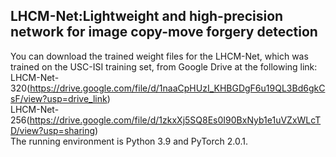 ## **LHCM-Net:Lightweight and high-precision network for image copy-move forgery detection**  
You can download the trained weight files for the LHCM-Net, which was trained on the USC-ISI training set, from Google Drive at the following link:  
LHCM-Net-320(https://drive.google.com/file/d/1naaCpHUzI_KHBGDgF6u19QL3Bd6gkCsF/view?usp=drive_link)  
LHCM-Net-256(https://drive.google.com/file/d/1zkxXj5SQ8Es0I90BxNyb1e1uVZxWLcTD/view?usp=sharing)  
The running environment is Python 3.9 and PyTorch 2.0.1.

